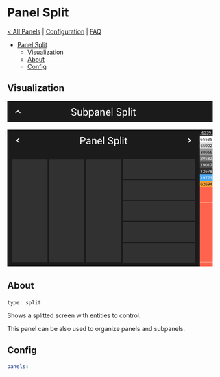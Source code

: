 # Panel Split

[< All Panels](README.md) | [Configuration](../Config.md) | [FAQ](../FAQ.md)

- [Panel Split](#panel-split)
  - [Visualization](#visualization)
  - [About](#about)
  - [Config](#config)

## Visualization

![Subpanel Split](../assets/subpanel_split.png)

![Panel Split](../assets/panel_split.png)

## About

`type: split`

Shows a splitted screen with entities to control.

This panel can be also used to organize panels and subpanels.

## Config

```yaml
panels:

```
